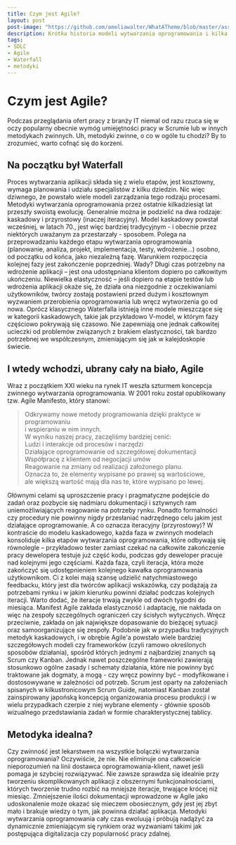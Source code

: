 ```yaml
---
title: Czym jest Agile?
layout: post
post-image: "https://github.com/ameliawalter/WhatATheme/blob/master/assets/images/czym-jest-agile.jpg?raw=true"
description: Krótka historia modeli wytwarzania oprogramowania i kilka słów o przyczynach królowania modeli zwinnych
tags:
- SDLC
- Agile
- Waterfall
- metodyki
---
```


# Czym jest Agile?
Podczas przeglądania ofert pracy z branży IT niemal od razu rzuca się w oczy popularny obecnie wymóg umiejętności pracy w Scrumie lub w innych metodykach zwinnych. Uh, metodyki zwinne, o co w ogóle tu chodzi? By to zrozumieć, warto cofnąć się do korzeni.

## Na początku był Waterfall

Proces wytwarzania aplikacji składa się z wielu etapów, jest kosztowny, wymaga planowania i udziału specjalistów z kilku dziedzin. Nic więc dziwnego, że powstało wiele modeli zarządzania tego rodzaju procesami. Metodyki wytwarzania oprogramowania przez ostatnie kilkadziesiąt lat przeszły swoistą ewolucję. Generalnie można je podzielić na dwa rodzaje: kaskadowy i przyrostowy (inaczej iteracyjny). Model kaskadowy powstał wcześniej, w latach 70., jest więc bardziej tradycyjnym - i obecnie przez niektórych uważanym za przestarzały - sposobem. Polega na przeprowadzaniu każdego etapu wytwarzania oprogramowania (planowanie, analiza, projekt, implementacja, testy, wdrożenie...) osobno, od początku od końca, jako niezależną fazę. Warunkiem rozpoczęcia kolejnej fazy jest zakończenie poprzedniej. Wady? Długi czas potrzebny na wdrożenie aplikacji – jest ona udostępniana klientom dopiero po całkowitym ukończeniu. Niewielka elastyczność – jeśli dopiero na etapie testów lub wdrożenia aplikacji okaże się, że działa ona niezgodnie z oczekiwaniami użytkowników, twórcy zostają postawieni przed dużym i kosztownym wyzwaniem przerobienia oprogramowania lub wręcz wytworzenia go od nowa.
Oprócz klasycznego Waterfalla istnieją inne modele mieszczące się w kategorii kaskadowych, takie jak przykładowo V-model, w którym fazy częściowo pokrywają się czasowo. Nie zapewniają one jednak całkowitej ucieczki od problemów związanych z brakiem elastyczności, tak bardzo potrzebnej we współczesnym, zmieniającym się jak w kalejdoskopie świecie.

## I wtedy wchodzi, ubrany cały na biało, Agile

Wraz z początkiem XXI wieku na rynek IT weszła szturmem koncepcja zwinnego wytwarzania oprogramowania. W 2001 roku został opublikowany tzw. Agile Manifesto, który stanowi:

> Odkrywamy nowe metody programowania dzięki praktyce w programowaniu\
> i wspieraniu w nim innych.\
> W wyniku naszej pracy, zaczęliśmy bardziej cenić:\
> Ludzi i interakcje od procesów i narzędzi\
> Działające oprogramowanie od szczegółowej dokumentacji\
> Współpracę z klientem od negocjacji umów\
> Reagowanie na zmiany od realizacji założonego planu.\
> Oznacza to, że elementy wypisane po prawej są wartościowe,\
> ale większą wartość mają dla nas te, które wypisano po lewej.

Głównymi celami są uproszczenie pracy i pragmatyczne podejście do zadań oraz pozbycie się nadmiaru dokumentacji i sztywnych ram uniemożliwiających reagowanie na potrzeby rynku. Ponadto formalności czy procedury nie powinny nigdy przesłaniać nadrzędnego celu jakim jest działające oprogramowanie. A co oznacza iteracyjny (przyrostowy)? W kontraście do modelu kaskadowego, każda faza w zwinnych modelach konsoliduje kilka etapów wytwarzania oprogramowania, które odbywają się równolegle – przykładowo tester zamiast czekać na całkowite zakończenie pracy dewelopera testuje już część kodu, podczas gdy deweloper pracuje nad kolejnymi jego częściami. Każda faza, czyli iteracja, która może zakończyć się udostępnieniem kolejnego kawałka oprogramowania użytkownikom. Ci z kolei mają szansę udzielić natychmiastowego feedbacku, który jest dla twórców aplikacji wskazówką, czy podążają za potrzebami rynku i w jakim kierunku powinni działać podczas kolejnych iteracji. Warto dodać, że iteracje trwają zwykle od dwóch tygodni do miesiąca.
Manifest Agile zakłada elastyczność i adaptację, nie nakłada on więc na zespoły szczególnych ograniczeń czy ścisłych wytycznych. Wręcz przeciwnie, zakłada on jak największe dopasowanie do bieżącej sytuacji oraz samoorganizujące się zespoły. Podobnie jak w przypadku tradycyjnych metodyk kaskadowych, i w obrębie Agile'a powstało wiele bardziej szczegółowych modeli czy frameworków (czyli ramowo określonych sposobów działania), spośród których jednymi z najbardziej znanych są Scrum czy Kanban. Jednak nawet poszczególne frameworki zawierają stosunkowo ogólne zasady i schematy działania, które nie powinny być traktowane jak dogmaty, a mogą - czy wręcz powinny być - modyfikowane i dostosowywane w zależności od potrzeb. Scrum jest oparty na założeniach spisanych w kilkustronicowym Scrum Guide, natomiast Kanban został zainspirowany japońską koncepcją organizowania procesu produkcji i w wielu przypadkach czerpie z niej wybrane elementy - głównie sposób wizualnego przedstawiania zadań w formie charakterystycznej tablicy.

## Metodyka idealna?

Czy zwinność jest lekarstwem na wszystkie bolączki wytwarzania oprogramowania? Oczywiście, że nie. Nie eliminuje ona całkowicie nieporozumień na linii dostawca oprogramowania-klient, nawet jeśli pomaga je szybciej rozwiązywać. Nie zawsze sprawdza się idealnie przy tworzeniu skomplikowanych aplikacji z obszernymi funkcjonalnościami, których tworzenie trudno rozbić na mniejsze iteracje, trwające krócej niż miesiąc. Zmniejszenie ilości dokumentacji wprowadzone w Agile jako udoskonalenie może okazać się mieczem obosiecznym, gdy jest jej zbyt mało i brakuje wiedzy o tym, jak powinna działać aplikacja. Metodyki wytwarzania oprogramowania cały czas ewoluują i próbują nadążyć za dynamicznie zmieniającym się rynkiem oraz wyzwaniami takimi jak postępująca digitalizacja czy popularność pracy zdalnej.

